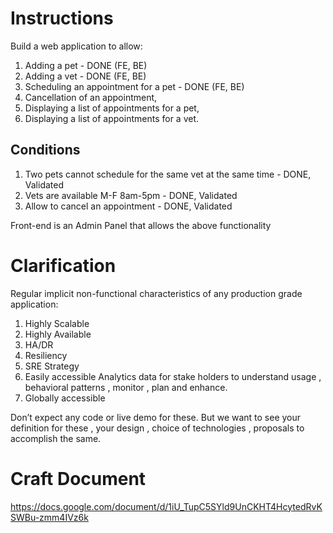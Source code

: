 # Instructions
Build a web application to allow:
1. Adding a pet - DONE (FE, BE)
2. Adding a vet - DONE (FE, BE)
3. Scheduling an appointment for a pet - DONE (FE, BE)
4. Cancellation of an appointment,
4. Displaying a list of appointments for a pet,
4. Displaying a list of appointments for a vet.
 
## Conditions
1. Two pets cannot schedule for the same vet at the same time - DONE, Validated
2. Vets are available M-F 8am-5pm - DONE, Validated
3. Allow to cancel an appointment - DONE, Validated

Front-end is an Admin Panel that allows the above functionality

# Clarification
Regular implicit non-functional characteristics of any production grade application: 
1. Highly Scalable
2. Highly Available
3. HA/DR
4. Resiliency
5. SRE Strategy
6. Easily accessible Analytics data for stake holders to understand usage , behavioral patterns , monitor , plan and enhance.
7. Globally accessible
 
Don’t expect any code or live demo for these.
But we want to see your definition for these , your design , choice of technologies , proposals to accomplish the same.

# Craft Document
https://docs.google.com/document/d/1iU_TupC5SYld9UnCKHT4HcytedRvKSWBu-zmm4IVz6k
